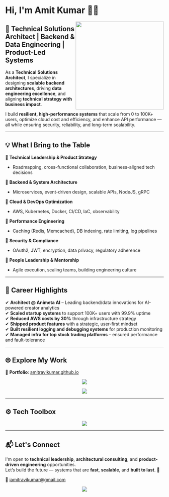 # Hi, I'm Amit Kumar 👋🏼

<img align="right" src="undraw_on_the_office_fbfs.svg" width="280"/>

## 🧠 Technical Solutions Architect | Backend & Data Engineering | Product-Led Systems

As a **Technical Solutions Architect**, I specialize in designing **scalable backend architectures**, driving **data engineering excellence**, and aligning **technical strategy with business impact**.

I build **resilient, high-performance systems** that scale from 0 to 100K+ users, optimize cloud cost and efficiency, and enhance API performance — all while ensuring security, reliability, and long-term scalability.

---

## 💡 What I Bring to the Table

🔹 **Technical Leadership & Product Strategy**  
- Roadmapping, cross-functional collaboration, business-aligned tech decisions

🔹 **Backend & System Architecture**  
- Microservices, event-driven design, scalable APIs, NodeJS, gRPC

🔹 **Cloud & DevOps Optimization**  
- AWS, Kubernetes, Docker, CI/CD, IaC, observability

🔹 **Performance Engineering**  
- Caching (Redis, Memcached), DB indexing, rate limiting, log pipelines

🔹 **Security & Compliance**  
- OAuth2, JWT, encryption, data privacy, regulatory adherence

🔹 **People Leadership & Mentorship**  
- Agile execution, scaling teams, building engineering culture

---

## 🚀 Career Highlights

✔ **Architect @ Animeta AI** – Leading backend/data innovations for AI-powered creator analytics  
✔ **Scaled startup systems** to support 100K+ users with 99.9% uptime  
✔ **Reduced AWS costs by 30%** through infrastructure strategy  
✔ **Shipped product features** with a strategic, user-first mindset  
✔ **Built resilient logging and debugging systems** for production monitoring  
✔ **Managed infra for top stock trading platforms** – ensured performance and fault-tolerance

---

## 🌐 Explore My Work

🔗 **Portfolio**: [amitravikumar.github.io](https://amitravikumar.github.io)

<p align="center">
  <img src="https://github-readme-stats.vercel.app/api?username=amitravikumar&show_icons=true&theme=radical&hide_title=true&hide_border=true" />
</p>

<p align="center">
  <img src="https://github-readme-stats.vercel.app/api/top-langs/?username=amitravikumar&layout=compact&theme=radical&hide_border=true" />
</p>

---

## ⚙️ Tech Toolbox

<p align="center">
  <img src="https://skillicons.dev/icons?i=js,nodejs,react,redux,express,mongodb,mysql,python,aws,docker,kubernetes,git,github,html,css,figma,xd,grpc,redis" />
</p>

---

## 📬 Let's Connect

I'm open to **technical leadership**, **architectural consulting**, and **product-driven engineering** opportunities.  
Let’s build the future — systems that are **fast**, **scalable**, and **built to last**. 🚀

📧 [iamitravikumar@gmail.com](mailto:iamitravikumar@gmail.com)

<p align="center">
  <img src="https://komarev.com/ghpvc/?username=amitravikumar&style=flat-square&color=00C853&label=PROFILE+VIEWS"/> 
</p>
